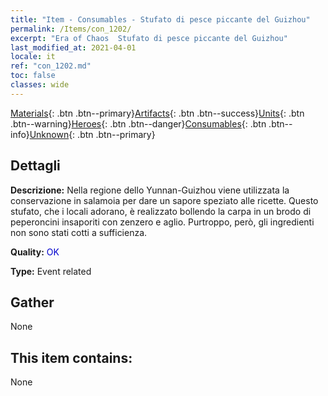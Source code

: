 ```yaml
---
title: "Item - Consumables - Stufato di pesce piccante del Guizhou"
permalink: /Items/con_1202/
excerpt: "Era of Chaos  Stufato di pesce piccante del Guizhou"
last_modified_at: 2021-04-01
locale: it
ref: "con_1202.md"
toc: false
classes: wide
---
```

 [Materials](/it/Items/){: .btn .btn--primary}[Artifacts](/it/Items/Artifacts/){: .btn .btn--success}[Units](/it/Items/Units/){: .btn .btn--warning}[Heroes](/it/Items/Heroes/){: .btn .btn--danger}[Consumables](/it/Items/Consumables/){: .btn .btn--info}[Unknown](/it/Items/Unknown/){: .btn .btn--primary}

## Dettagli
 **Descrizione:** Nella regione dello Yunnan-Guizhou viene utilizzata la conservazione in salamoia per dare un sapore speziato alle ricette. Questo stufato, che i locali adorano, è realizzato bollendo la carpa in un brodo di peperoncini insaporiti con zenzero e aglio. Purtroppo, però, gli ingredienti non sono stati cotti a sufficienza.

 **Quality:** <span style="color: #0000CD">OK</span>

 **Type:** Event related

## Gather

  None

## This item contains:

  None

